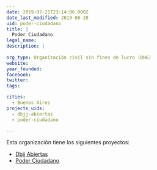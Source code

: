 ```yaml
---
date: 2019-07-21T23:14:06.000Z
date_last_modified: 2019-08-28
uid: poder-ciudadano
title: |
  Poder Ciudadano
legal_name: 
description: |
  
org_type: Organización civil sin fines de lucro (ONG)
website: 
year_founded: 
facebook: 
twitter: 
tags:

cities: 
  - Buenos Aires
projects_uids:
  - dbjj-abiertas
  - poder-ciudadano

---
```


Esta organización tiene los siguientes proyectos:

- [Dbjj Abiertas](/proyectos/dbjj-abiertas)
- [Poder Ciudadano](/proyectos/poder-ciudadano)
